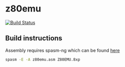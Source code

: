 # z80emu
[![Build Status](https://travis-ci.com/bailwillharr/z80emu.svg?token=yBqyt5kxcE2ijQzusxL9&branch=master)](https://travis-ci.com/bailwillharr/z80emu)

## Build instructions

Assembly requires spasm-ng which can be found [here](https://github.com/alberthdev/spasm-ng)

```bash
spasm -E -A z80emu.asm Z80EMU.8xp
```

